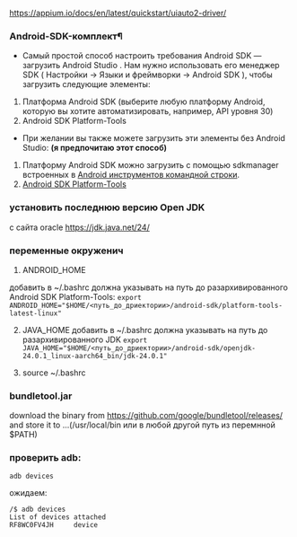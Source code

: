 https://appium.io/docs/en/latest/quickstart/uiauto2-driver/

### Android-SDK-комплект¶
- Самый простой способ настроить требования Android SDK — загрузить Android Studio . Нам нужно использовать его менеджер SDK ( Настройки -> Языки и фреймворки -> Android SDK ), чтобы загрузить следующие элементы:
1. Платформа Android SDK (выберите любую платформу Android, которую вы хотите автоматизировать, например, API уровня 30)
2. Android SDK Platform-Tools
- При желании вы также можете загрузить эти элементы без Android Studio: **(я предпочитаю этот способ)**
1. Платформу Android SDK можно загрузить с помощью sdkmanager встроенных в [Android инструментов командной строки](https://developer.android.com/studio#command-line-tools-only).
2. [Android SDK Platform-Tools](https://developer.android.com/tools/releases/platform-tools)


### установить последнюю версию Open JDK 
с сайта oracle https://jdk.java.net/24/

### переменные окруженич

1. ANDROID_HOME

добавить в ~/.bashrc
должна указывать на путь до разархивированного Android SDK Platform-Tools: `export ANDROID_HOME="$HOME/<путь_до_дриектории>/android-sdk/platform-tools-latest-linux"`

2. JAVA_HOME
добавить в ~/.bashrc
должна указывать на путь до разархивированного JDK `export JAVA_HOME="$HOME/<путь_до_дриектории>/android-sdk/openjdk-24.0.1_linux-aarch64_bin/jdk-24.0.1"`

3. source ~/.bashrc


### bundletool.jar
download the binary from https://github.com/google/bundletool/releases/ and store it to ...(/usr/local/bin или в любой другой путь из перемнной $PATH)



### проверить adb: 

`adb devices`

ожидаем:
```shell
/$ adb devices
List of devices attached
RF8WC0FV4JH     device
```